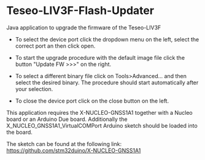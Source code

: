 # Teseo-LIV3F-Flash-Updater
Java application to upgrade the firmware of the Teseo-LIV3F

* To select the device port click the dropdown menu on the left, select the correct port an then click open.

* To start the upgrade procedure with the default image file click the button "Update FW >>>" on the right.

* To select a different binary file click on Tools>Advanced... and then select the desired binary.
  The procedure should start automatically after your selection.

* To close the device port click on the close button on the left.

This application requires the X-NUCLEO-GNSS1A1 together with a Nucleo board or an Arduino Due board. 
Additionally the X_NUCLEO_GNSS1A1_VirtualCOMPort Arduino sketch should be loaded into the board.

The sketch can be found at the following link:
https://github.com/stm32duino/X-NUCLEO-GNSS1A1
